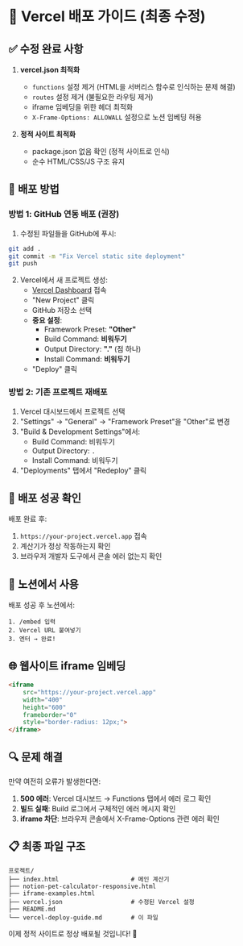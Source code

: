 # 🚀 Vercel 배포 가이드 (최종 수정)

## ✅ 수정 완료 사항

1. **vercel.json 최적화**
   - `functions` 설정 제거 (HTML을 서버리스 함수로 인식하는 문제 해결)
   - `routes` 설정 제거 (불필요한 라우팅 제거)
   - iframe 임베딩을 위한 헤더 최적화
   - `X-Frame-Options: ALLOWALL` 설정으로 노션 임베딩 허용

2. **정적 사이트 최적화**
   - package.json 없음 확인 (정적 사이트로 인식)
   - 순수 HTML/CSS/JS 구조 유지

## 🔧 배포 방법

### 방법 1: GitHub 연동 배포 (권장)
1. 수정된 파일들을 GitHub에 푸시:
```bash
git add .
git commit -m "Fix Vercel static site deployment"
git push
```

2. Vercel에서 새 프로젝트 생성:
   - [Vercel Dashboard](https://vercel.com/dashboard) 접속
   - "New Project" 클릭
   - GitHub 저장소 선택
   - **중요 설정**:
     - Framework Preset: **"Other"**
     - Build Command: **비워두기**
     - Output Directory: **"."** (점 하나)
     - Install Command: **비워두기**
   - "Deploy" 클릭

### 방법 2: 기존 프로젝트 재배포
1. Vercel 대시보드에서 프로젝트 선택
2. "Settings" → "General" → "Framework Preset"을 "Other"로 변경
3. "Build & Development Settings"에서:
   - Build Command: 비워두기
   - Output Directory: `.`
   - Install Command: 비워두기
4. "Deployments" 탭에서 "Redeploy" 클릭

## 🎯 배포 성공 확인

배포 완료 후:
1. `https://your-project.vercel.app` 접속
2. 계산기가 정상 작동하는지 확인
3. 브라우저 개발자 도구에서 콘솔 에러 없는지 확인

## 📱 노션에서 사용

배포 성공 후 노션에서:
```
1. /embed 입력
2. Vercel URL 붙여넣기
3. 엔터 → 완료!
```

## 🌐 웹사이트 iframe 임베딩

```html
<iframe 
    src="https://your-project.vercel.app" 
    width="400" 
    height="600" 
    frameborder="0"
    style="border-radius: 12px;">
</iframe>
```

## 🔍 문제 해결

만약 여전히 오류가 발생한다면:

1. **500 에러**: Vercel 대시보드 → Functions 탭에서 에러 로그 확인
2. **빌드 실패**: Build 로그에서 구체적인 에러 메시지 확인
3. **iframe 차단**: 브라우저 콘솔에서 X-Frame-Options 관련 에러 확인

## 📋 최종 파일 구조
```
프로젝트/
├── index.html                    # 메인 계산기
├── notion-pet-calculator-responsive.html
├── iframe-examples.html
├── vercel.json                   # 수정된 Vercel 설정
├── README.md
└── vercel-deploy-guide.md        # 이 파일
```

이제 정적 사이트로 정상 배포될 것입니다! 🎉